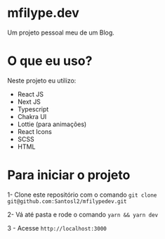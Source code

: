 # mfilype.dev

Um projeto pessoal meu de um Blog.

# O que eu uso?

Neste projeto eu utilizo:

- React JS
- Next JS
- Typescript
- Chakra UI
- Lottie (para animações)
- React Icons
- SCSS
- HTML

# Para iniciar o projeto

1- Clone este repositório com o comando `git clone git@github.com:Santosl2/mfilypedev.git`

2- Vá até pasta e rode o comando `yarn && yarn dev`

3 - Acesse `http://localhost:3000`
